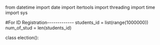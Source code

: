 from datetime import date
import itertools
import threading
import time
import sys

#For ID Registration-------------
students_id = list(range(1000000))
num_of_stud = len(students_id)

class election():

